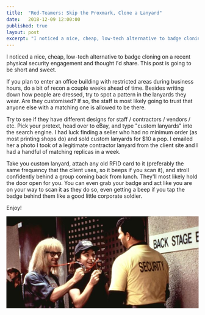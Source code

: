 ```yaml
---
title:  "Red-Teamers: Skip the Proxmark, Clone a Lanyard"
date:   2018-12-09 12:00:00
published: true
layout: post
excerpt: "I noticed a nice, cheap, low-tech alternative to badge cloning on a recent red-team engagement and thought I'd share. This post is going to be short and sweet."
---
```


I noticed a nice, cheap, low-tech alternative to badge cloning on a recent physical security engagement and thought I'd share. This post is going to be short and sweet.

If you plan to enter an office building with restricted areas during business hours, do a bit of recon a couple weeks ahead of time. Besides writing down how people are dressed, try to spot a pattern in the lanyards they wear. Are they customised? If so, the staff is most likely going to trust that anyone else with a matching one is allowed to be there.

Try to see if they have different designs for staff / contractors / vendors / etc. Pick your pretext, head over to eBay, and type "custom lanyards" into the search engine. I had luck finding a seller who had no minimum order (as most printing shops do) and sold custom lanyards for $10 a pop. I emailed her a photo I took of a legitimate contractor lanyard from the client site and I had a handful of matching replicas in a week.

Take you custom lanyard, attach any old RFID card to it (preferably the same frequency that the client uses, so it beeps if you scan it), and stroll confidently behind a group coming back from lunch. They'll most likely hold the door open for you. You can even grab your badge and act like you are on your way to scan it as they do so, even getting a beep if you tap the badge behind them like a good little corporate soldier.

Enjoy!

![All Access Badges](/images/post-lanyards/ww.jpg)
